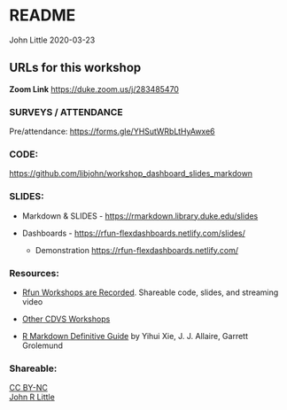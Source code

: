 README
================
John Little
2020-03-23

<!-- README.md is generated from README.Rmd. Please edit that file -->

## URLs for this workshop

**Zoom Link** <https://duke.zoom.us/j/283485470>

### SURVEYS / ATTENDANCE

Pre/attendance: <https://forms.gle/YHSutWRbLtHyAwxe6>

### CODE:

<https://github.com/libjohn/workshop_dashboard_slides_markdown>

### SLIDES:

  - Markdown & SLIDES - <https://rmarkdown.library.duke.edu/slides>

  - Dashboards - <https://rfun-flexdashboards.netlify.com/slides/>
    
      - Demonstration <https://rfun-flexdashboards.netlify.com/>

### Resources:

  - [Rfun Workshops are Recorded](https://rfun.library.duke.edu).
    Shareable code, slides, and streaming video

  - [Other CDVS Workshops](https://library.duke.edu/data/workshops)  

  - [R Markdown Definitive Guide](https://bookdown.org/yihui/rmarkdown/)
    by Yihui Xie, J. J. Allaire, Garrett Grolemund

### Shareable:

[CC BY-NC](https://creativecommons.org/licenses/by-nc/4.0/)  
[John R Little](https://johnlittle.info/)
